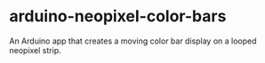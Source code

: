 # arduino-neopixel-color-bars
An Arduino app that creates a moving color bar display on a looped neopixel strip.
